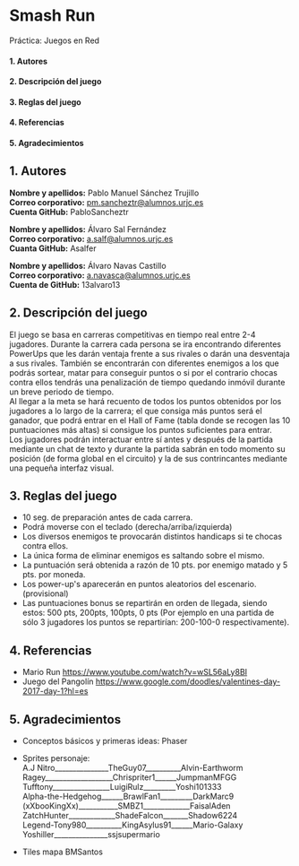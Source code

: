 # Smash Run
Práctica: Juegos en Red

  #### 1. Autores
  #### 2. Descripción del juego
  #### 3. Reglas del juego
  #### 4. Referencias
  #### 5. Agradecimientos

## 1. Autores
**Nombre y apellidos:** Pablo Manuel Sánchez Trujillo<br>
**Correo corporativo:** pm.sancheztr@alumnos.urjc.es<br>
**Cuenta GitHub:** PabloSancheztr<br>

**Nombre y apellidos:** Álvaro Sal Fernández <br>
**Correo corporativo:** a.salf@alumnos.urjc.es<br>
**Cuanta GitHub:** Asalfer<br>

**Nombre y apellidos:** Álvaro Navas Castillo<br>
**Correo corporativo:** a.navasca@alumnos.urjc.es<br>
**Cuenta de GitHub:** 13alvaro13<br>

## 2. Descripción del juego

El juego se basa en carreras competitivas en tiempo real entre 2-4 jugadores. Durante la carrera cada persona se ira encontrando diferentes PowerUps que les darán ventaja frente a sus rivales o darán una desventaja a sus rivales. También se encontrarán con diferentes enemigos a los que podrás sortear, matar para conseguir puntos o si por el contrario chocas contra ellos tendrás una penalización de tiempo quedando inmóvil durante un breve periodo de tiempo.<br>
Al llegar a la meta se hará recuento de todos los puntos obtenidos por los jugadores a lo largo de la carrera; el que consiga más puntos será el ganador, que podrá entrar en el Hall of Fame (tabla donde se recogen las 10 puntuaciones más altas) si consigue los puntos suficientes para entrar.<br>
Los jugadores podrán interactuar entre sí antes y después de la partida mediante un chat de texto y durante la partida sabrán en todo momento su posición (de forma global en el circuito) y la de sus contrincantes mediante una pequeña interfaz visual.


## 3. Reglas del juego

- 10 seg. de preparación antes de cada carrera.
- Podrá moverse con el teclado (derecha/arriba/izquierda)
- Los diversos enemigos te provocarán distintos handicaps si te chocas contra ellos.
- La única forma de eliminar enemigos es saltando sobre el mismo.
- La puntuación será obtenida a razón de 10 pts. por enemigo matado y 5 pts. por moneda.
- Los power-up's aparecerán en puntos aleatorios del escenario. (provisional)
- Las puntuaciones bonus se repartirán en orden de llegada, siendo estos: 500 pts, 200pts, 100pts, 0 pts (Por ejemplo en una partida de sólo 3 jugadores los puntos se repartirían: 200-100-0 respectivamente).

## 4. Referencias
- Mario Run  https://www.youtube.com/watch?v=wSL56aLy8BI
- Juego del Pangolín https://www.google.com/doodles/valentines-day-2017-day-1?hl=es

## 5. Agradecimientos
- Conceptos básicos y primeras ideas:
    Phaser
    
- Sprites personaje:<br>
    A.J Nitro_______________TheGuy07__________Alvin-Earthworm<br>
    Ragey___________________Chrispriter1______JumpmanMFGG<br>
    Tufftony________________LuigiRulz_________Yoshi101333<br>
    Alpha-the-Hedgehog______BrawlFan1_________DarkMarc9<br>
    (xXbooKingXx)___________SMBZ1_____________FaisalAden<br>
    ZatchHunter_____________ShadeFalcon_______Shadow6224<br>
    Legend-Tony980__________KingAsylus91______Mario-Galaxy<br>
    Yoshiller_______________ssjsupermario<br>
    
 - Tiles mapa
    BMSantos
